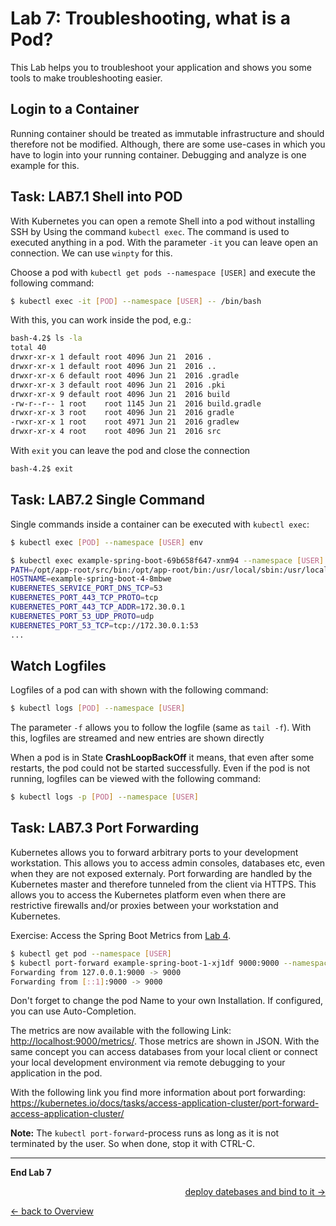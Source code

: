 # Lab 7: Troubleshooting, what is a Pod?

This Lab helps you to troubleshoot your application and shows you some tools to make troubleshooting easier.

## Login to a Container

Running container should be treated as immutable infrastructure and should therefore not be modified. Although, there are some use-cases in which you have to login into your running container. Debugging and analyze is one example for this.


## Task: LAB7.1 Shell into POD


With Kubernetes you can open a remote Shell into a pod without installing SSH by Using the command `kubectl exec`. The command is used to executed anything in a pod. With the parameter `-it` you can leave open an connection. We can use `winpty` for this.

Choose a pod with `kubectl get pods --namespace [USER]` and execute the following command:

```bash
$ kubectl exec -it [POD] --namespace [USER] -- /bin/bash
```

With this, you can work inside the pod, e.g.:

```bash
bash-4.2$ ls -la
total 40
drwxr-xr-x 1 default root 4096 Jun 21  2016 .
drwxr-xr-x 1 default root 4096 Jun 21  2016 ..
drwxr-xr-x 6 default root 4096 Jun 21  2016 .gradle
drwxr-xr-x 3 default root 4096 Jun 21  2016 .pki
drwxr-xr-x 9 default root 4096 Jun 21  2016 build
-rw-r--r-- 1 root    root 1145 Jun 21  2016 build.gradle
drwxr-xr-x 3 root    root 4096 Jun 21  2016 gradle
-rwxr-xr-x 1 root    root 4971 Jun 21  2016 gradlew
drwxr-xr-x 4 root    root 4096 Jun 21  2016 src
```

With `exit` you can leave the pod and close the connection

```bash
bash-4.2$ exit
```

## Task: LAB7.2 Single Command

Single commands inside a container can be executed with `kubectl exec`:


```bash
$ kubectl exec [POD] --namespace [USER] env
```

```bash
$ kubectl exec example-spring-boot-69b658f647-xnm94 --namespace [USER] env
PATH=/opt/app-root/src/bin:/opt/app-root/bin:/usr/local/sbin:/usr/local/bin:/usr/sbin:/usr/bin:/sbin:/bin
HOSTNAME=example-spring-boot-4-8mbwe
KUBERNETES_SERVICE_PORT_DNS_TCP=53
KUBERNETES_PORT_443_TCP_PROTO=tcp
KUBERNETES_PORT_443_TCP_ADDR=172.30.0.1
KUBERNETES_PORT_53_UDP_PROTO=udp
KUBERNETES_PORT_53_TCP=tcp://172.30.0.1:53
...
```

## Watch Logfiles

Logfiles of a pod can with shown with the following command:


```bash
$ kubectl logs [POD] --namespace [USER]
```

The parameter `-f` allows you to follow the logfile (same as `tail -f`). With this, logfiles are streamed and new entries are shown directly

When a pod is in State **CrashLoopBackOff** it means, that even after some restarts, the pod could not be started successfully. Even if the pod is not running, logfiles can be viewed with the following command:


 ```bash
$ kubectl logs -p [POD] --namespace [USER]
```


## Task: LAB7.3 Port Forwarding

Kubernetes allows you to forward arbitrary ports to your development workstation. This allows you to access admin consoles, databases etc, even when they are not exposed externaly. Port forwarding are handled by the Kubernetes master and therefore tunneled from the client via HTTPS. This allows you to access the Kubernetes platform even when there are restrictive firewalls and/or proxies between your workstation and Kubernetes.

Exercise: Access the Spring Boot Metrics from [Lab 4](04_deploy_dockerimage.md).


```bash
$ kubectl get pod --namespace [USER]
$ kubectl port-forward example-spring-boot-1-xj1df 9000:9000 --namespace [USER]
Forwarding from 127.0.0.1:9000 -> 9000
Forwarding from [::1]:9000 -> 9000
```

Don't forget to change the pod Name to your own Installation. If configured, you can use Auto-Completion.

The metrics are now available with the following Link: [http://localhost:9000/metrics/](http://localhost:9000/metrics/).
Those metrics are shown in JSON. With the same concept you can access databases from your local client or connect your local development environment via remote debugging to your application in the pod.
 
With the following link you find more information about port forwarding: <https://kubernetes.io/docs/tasks/access-application-cluster/port-forward-access-application-cluster/>

**Note:** The `kubectl port-forward`-process runs as long as it is not terminated by the user. So when done, stop it with CTRL-C.

---

**End Lab 7**

<p width="100px" align="right"><a href="08_database.md">deploy datebases and bind to it →</a></p>

[← back to Overview](../README.md)